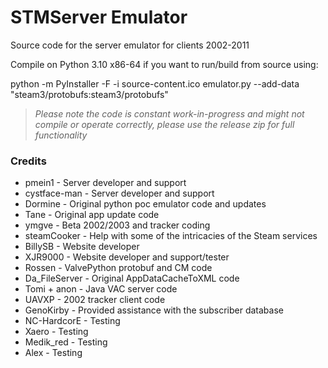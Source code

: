# STMServer Emulator
Source code for the server emulator for clients 2002-2011

Compile on Python 3.10 x86-64 if you want to run/build from source using:

python -m PyInstaller -F -i source-content.ico emulator.py --add-data "steam3/protobufs:steam3/protobufs"

> *Please note the code is constant work-in-progress and might not compile or operate correctly, please use the release zip for full functionality*

### Credits
+ pmein1 - Server developer and support
+ cystface-man - Server developer and support
+ Dormine - Original python poc emulator code and updates
+ Tane - Original app update code
+ ymgve - Beta 2002/2003 and tracker coding
+ steamCooker - Help with some of the intricacies of the Steam services
+ BillySB - Website developer
+ XJR9000 - Website developer and support/tester
+ Rossen - ValvePython protobuf and CM code
+ Da_FileServer - Original AppDataCacheToXML code
+ Tomi + anon - Java VAC server code
+ UAVXP - 2002 tracker client code
+ GenoKirby - Provided assistance with the subscriber database
+ NC-HardcorE - Testing
+ Xaero - Testing
+ Medik_red - Testing
+ Alex - Testing
